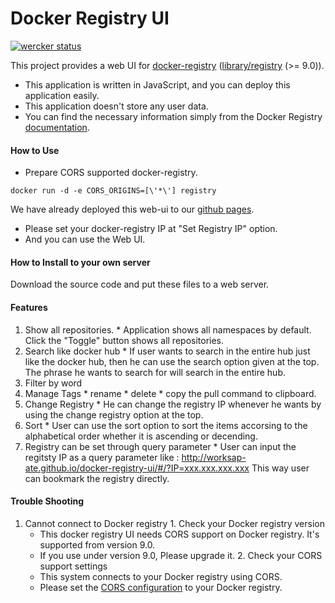 # Docker Registry UI

[![wercker status](https://app.wercker.com/status/6a4a2e14de08a4e0e359285300cf1965/s/master "wercker status")](https://app.wercker.com/project/bykey/6a4a2e14de08a4e0e359285300cf1965)

This project provides a web UI for [docker-registry](https://github.com/dotcloud/docker-registry) ([library/registry](https://registry.hub.docker.com/u/library/registry/) (>= 9.0)).

* This application is written in JavaScript, and you can deploy this application easily.
* This application doesn't store any user data.
* You can find the necessary information simply from the Docker Registry [documentation](https://docs.docker.com/reference/api/registry_api/).


#### How to Use

- Prepare CORS supported docker-registry.

```
docker run -d -e CORS_ORIGINS=[\'*\'] registry
```

We have already deployed this web-ui to our [github pages](http://worksap-ate.github.io/docker-registry-ui/#/).

- Please set your docker-registry IP at "Set Registry IP" option. 
- And you can use the Web UI.

#### How to Install to your own server

Download the source code and put these files to a web server.

#### Features

  1. Show all repositories.
    * Application shows all namespaces by default. Click the "Toggle" button shows all repositories. 
  1. Search like docker hub
    * If user wants to search in the entire hub just like the docker hub, then he can use the search option given at the top. The phrase he wants to search for will search in the entire hub.
  1. Filter by word
  1. Manage Tags
    * rename
    * delete
    * copy the pull command to clipboard.
  1. Change Registry
    * He can change the registry IP whenever he wants by using the change registry option at the top.
  1. Sort
    * User can use the sort option to sort the items accorsing to the alphabetical order whether it is ascending or decending.
  1. Registry can be set through query parameter
    * User can input the regitsty IP as a query parameter like : http://worksap-ate.github.io/docker-registry-ui/#/?IP=xxx.xxx.xxx.xxx
      This way user can bookmark the registry directly.

#### Trouble Shooting
  1. Cannot connect to Docker registry
    1. Check your Docker registry version
      * This docker registry UI needs CORS support on Docker registry. It's supported from version 9.0.
      * If you use under version 9.0, Please upgrade it.
    2. Check your CORS support settings
      * This system connects to your Docker registry using CORS.
      * Please set the [CORS configuration](https://github.com/docker/docker-registry/blob/master/ADVANCED.md#cors) to your Docker registry.

